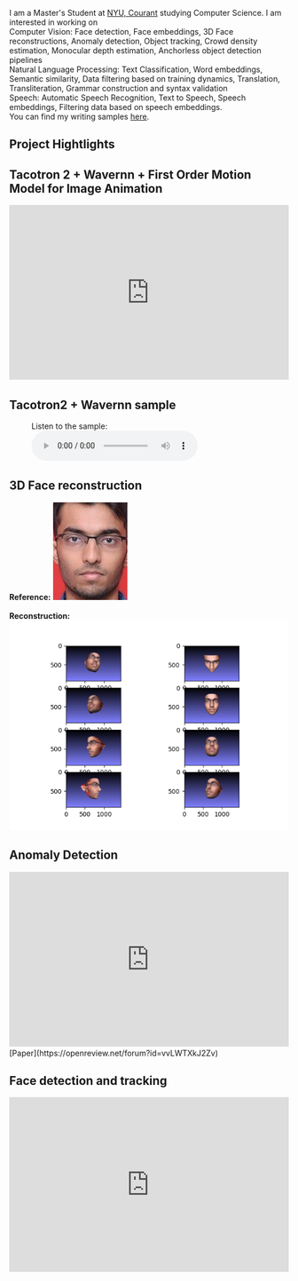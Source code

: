 
I am a Master's Student at [NYU, Courant](https://www.courant.nyu.edu/) studying Computer Science. I am interested in working on <br>
Computer Vision: Face detection, Face embeddings, 3D Face reconstructions, Anomaly detection, Object tracking, Crowd density estimation, Monocular depth estimation, Anchorless object detection pipelines<br>
Natural Language Processing: Text Classification, Word embeddings, Semantic similarity, Data filtering based on training dynamics, Translation, Transliteration, Grammar construction and syntax validation<br>
Speech: Automatic Speech Recognition, Text to Speech, Speech embeddings, Filtering data based on speech embeddings.<br> You can find my writing samples [here](https://scholar.google.com/citations?user=YgWXXZcAAAAJ&hl=en). 

## Project Hightlights

## Tacotron 2 + Wavernn + First Order Motion Model for Image Animation
<iframe width="100%" height="315" src="https://www.youtube.com/embed/5HQAaUHMpzc" frameborder="0" allow="accelerometer; autoplay; clipboard-write; encrypted-media; gyroscope; picture-in-picture" allowfullscreen></iframe>

## Tacotron2 + Wavernn sample
<figure>
    <figcaption>Listen to the sample:</figcaption>
    <audio
        controls
        src="/github.wav">
            Your browser does not support the
            <code>audio</code> element.
    </audio>
</figure>




## 3D Face reconstruction
<b>Reference:</b>
<img  src="/varun.jpeg" alt="faces"/>
<br>
<br>
<b>Reconstruction:</b>
<img  src="/faces.png" alt="faces"/>

## Anomaly Detection
<iframe width="100%" height="315" src="https://www.youtube.com/embed/TKh80UIwz6Q" frameborder="0" allow="accelerometer; autoplay; clipboard-write; encrypted-media; gyroscope; picture-in-picture" allowfullscreen></iframe>
[Paper](https://openreview.net/forum?id=vvLWTXkJ2Zv)

## Face detection and tracking
<iframe width="100%" height="315" src="https://www.youtube.com/embed/hTb8s6TlM8k" frameborder="0" allow="accelerometer; autoplay; clipboard-write; encrypted-media; gyroscope; picture-in-picture" allowfullscreen></iframe>



